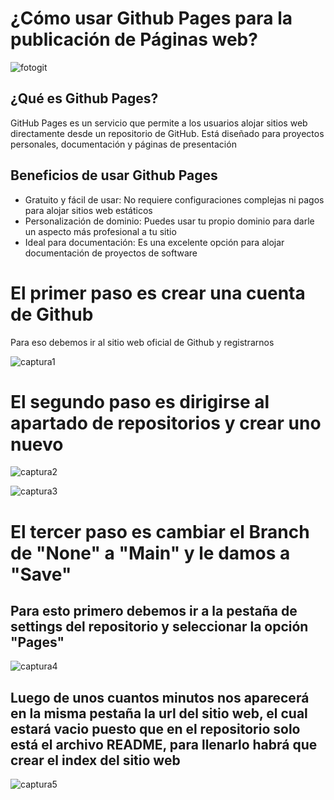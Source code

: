 # ¿Cómo usar Github Pages para la publicación de Páginas web?
![fotogit](https://github.com/user-attachments/assets/38a6e941-bef5-4a1d-861d-6bda57cc1792)
## ¿Qué es Github Pages?
GitHub Pages es un servicio que permite a los usuarios alojar sitios web directamente desde un repositorio de GitHub. Está diseñado para proyectos personales, documentación y páginas de presentación
## Beneficios de usar Github Pages
- Gratuito y fácil de usar: No requiere configuraciones complejas ni pagos para alojar sitios web estáticos
- Personalización de dominio: Puedes usar tu propio dominio para darle un aspecto más profesional a tu sitio
- Ideal para documentación: Es una excelente opción para alojar documentación de proyectos de software
# El primer paso es crear una cuenta de Github 

Para eso debemos ir al sitio web oficial de Github y registrarnos

![captura1](https://github.com/user-attachments/assets/ecc9aebc-c6cc-4988-b93a-a40141748dd3)


# El segundo paso es dirigirse al apartado de repositorios y crear uno nuevo


![captura2](https://github.com/user-attachments/assets/cb623d47-07eb-420b-b95e-56a21d4404f5)

![captura3](https://github.com/user-attachments/assets/86056683-768a-4dad-bcf6-0666dfe86f50)


# El tercer paso es cambiar el Branch de "None" a "Main" y le damos a "Save"

## Para esto primero debemos ir a la pestaña de settings del repositorio y seleccionar la opción "Pages"

![captura4](https://github.com/user-attachments/assets/131b8702-8762-42c9-84d4-def3a1eaf27f)


## Luego de unos cuantos minutos nos aparecerá en la misma pestaña la url del sitio web, el cual estará vacio puesto que en el repositorio solo está el archivo README, para llenarlo habrá que crear el index del sitio web


![captura5](https://github.com/user-attachments/assets/fa5062bf-1a0a-4328-8740-34e4c53baf81)
